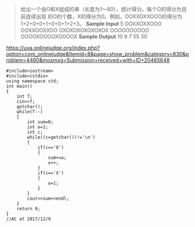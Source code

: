 > 给出一个由O和X组成的串（长度为1～80），统计得分。每个O的得分为目前连续出现
的O的个数，X的得分为0。例如，OOXXOXXOOO的得分为1+2+0+0+1+0+0+1+2+3。
**Sample Input**
5
OOXXOXXOOO
OOXXOOXXOO
OXOXOXOXOXOXOX
OOOOOOOOOO
OOOOXOOOOXOOOOX
**Sample Output**
10
9
7
55
30

https://uva.onlinejudge.org/index.php?option=com_onlinejudge&Itemid=8&page=show_problem&category=830&problem=4460&mosmsg=Submission+received+with+ID+20465648
```
#include<iostream>
#include<cstdio>
using namespace std;
int main()
{
    int T;
    cin>>T;
    getchar();
    while(T--)
    {
        int sum=0;
        int o=1;
        int c;
        while((c=getchar())!='\n')
        {
            if(c=='O')
            {
                sum+=o;
                o++;
            }
            if(c=='X')
            {
                o=1;
            }
        }
        cout<<sum<<endl;
    }
    return 0;
}
//AC at 2017/12/9

```